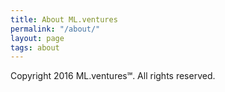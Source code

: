 ```yaml
---
title: About ML.ventures
permalink: "/about/"
layout: page
tags: about
---
```


Copyright 2016 ML.ventures℠. All rights reserved.
